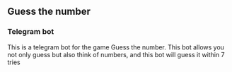 ## Guess the number
### Telegram bot
This is a telegram bot for the game Guess the number. This bot allows you not only guess but also think of numbers, and this bot will guess it within 7 tries